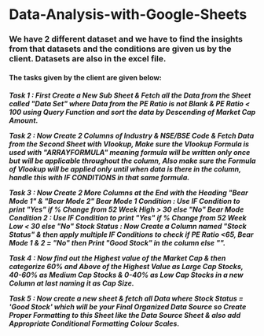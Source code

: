 # Data-Analysis-with-Google-Sheets
<h3>
  We have 2 different dataset and we have to find the insights from that datasets and the conditions are given us by the client.
  Datasets are also in the excel file.
</h3>
<h4>
  The tasks given by the client are given below:
</h4>
<h5>
  Task 1 : First Create a New Sub Sheet & Fetch all the Data from the Sheet called "Data Set" where Data from the PE Ratio is not Blank & PE Ratio < 100 using Query Function  and sort the data by Descending of Market Cap Amount.

Task 2 :  Now Create 2 Columns of Industry & NSE/BSE Code & Fetch Data from the Second Sheet with Vlookup, Make sure the Vlookup Formula is used with "ARRAYFORMULA" meaning formula will be written only once but will be applicable throughout the column,
Also make sure the Formula of Vlookup will be applied only until when data is there in the column, handle this with IF CONDITIONS in that same formula.

Task 3 : Now Create 2 More Columns at the End with the Heading "Bear Mode 1" & "Bear Mode 2"
  Bear Mode 1 Condition : Use IF Condition to print "Yes" if % Change from 52 Week High > 30 else "No"
  Bear Mode Condition 2 : Use IF Condition to print "Yes" if % Change from 52 Week Low < 30 else "No"
  Stock Status : Now Create a Column named "Stock Status" & then apply multiple IF Conditions to check if PE Ratio <65, Bear Mode 1 & 2 = "No" then Print "Good Stock" in the column else "".

Task 4 : Now find out the Highest value of the Market Cap & then categorize 60% and Above of the Highest Value as Large Cap Stocks, 40-60% as Medium Cap Stocks & 0-40% as Low Cap Stocks in a new Column at last naming it as Cap Size.

Task 5 : Now create a new sheet & fetch all Data where Stock Status = 'Good Stock' which will be your Final Organized Data Source so Create Proper Formatting to this Sheet like the Data Source Sheet & also add Appropriate Conditional Formatting Colour Scales.
</h5>
